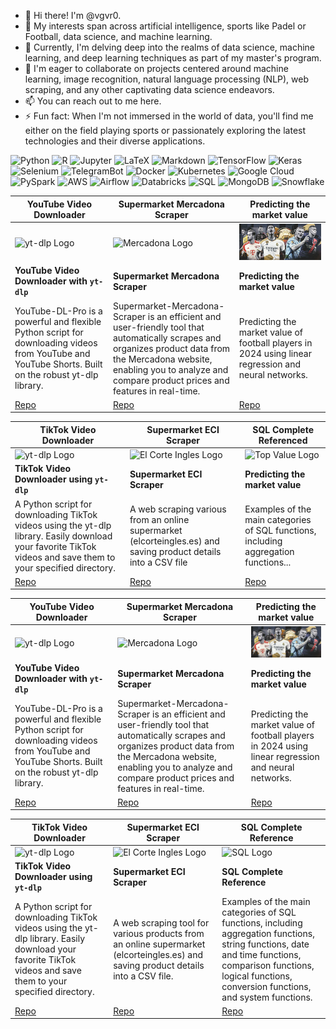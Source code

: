 
- 👋 Hi there! I'm @vgvr0.
- 👀 My interests span across artificial intelligence, sports like Padel or Football, data science, and machine learning.
- 🌱 Currently, I'm delving deep into the realms of data science, machine learning, and deep learning techniques as part of my master's program.
- 💞️ I'm eager to collaborate on projects centered around machine learning, image recognition, natural language processing (NLP), web scraping, and any other captivating data science endeavors.
- 📫 You can reach out to me here.
- ⚡ Fun fact: When I'm not immersed in the world of data, you'll find me either on the field playing sports or passionately exploring the latest technologies and their diverse applications.

![Python](https://img.shields.io/badge/Python-3776AB?style=for-the-badge&logo=python&logoColor=white)
![R](https://img.shields.io/badge/R-276DC3?style=for-the-badge&logo=r&logoColor=white)
![Jupyter](https://img.shields.io/badge/Made%20with-Jupyter-orange?style=for-the-badge&logo=Jupyter)
![LaTeX](https://img.shields.io/badge/LaTeX-20B2AA?style=for-the-badge&logo=LaTeX&logoColor=white)
![Markdown](https://img.shields.io/badge/Markdown-000000?style=for-the-badge&logo=Markdown&logoColor=white)
![TensorFlow](https://img.shields.io/badge/TensorFlow-FF6F00?style=for-the-badge&logo=tensorflow&logoColor=white)
![Keras](https://img.shields.io/badge/Keras-D00000?style=for-the-badge&logo=keras&logoColor=white)
![Selenium](https://img.shields.io/badge/Selenium-43B02A?style=for-the-badge&logo=selenium&logoColor=white)
![TelegramBot](https://img.shields.io/badge/Telegram_Bot-2CA5E0?style=for-the-badge&logo=telegram&logoColor=white)
![Docker](https://img.shields.io/badge/Docker-2496ED?style=for-the-badge&logo=docker&logoColor=white)
![Kubernetes](https://img.shields.io/badge/Kubernetes-326CE5?style=for-the-badge&logo=kubernetes&logoColor=white)
![Google Cloud](https://img.shields.io/badge/Google_Cloud-1384F3?style=for-the-badge&logo=google-cloud&logoColor=white)
![PySpark](https://img.shields.io/badge/PySpark-E25A1C?style=for-the-badge&logo=apache-spark&logoColor=white)
![AWS](https://img.shields.io/badge/Amazon_Web_Services-232F32?style=for-the-badge&logo=AmazonAWS&logoColor=white)
![Airflow](https://img.shields.io/badge/Airflow-017CEE?style=for-the-badge&logo=Apache%20Airflow&logoColor=white)
![Databricks](https://img.shields.io/badge/Databricks-FF3621?style=for-the-badge&logo=Databricks&logoColor=white)
![SQL](https://img.shields.io/badge/Microsoft%20SQL%20Server-CC2927?logo=microsoftsqlserver&logoColor=fff&style=for-the-badge)
![MongoDB](https://img.shields.io/badge/-MongoDB-4DB33D?logo=mongodb&logoColor=FFFFFF&style=for-the-badge)
![Snowflake](https://img.shields.io/badge/Snowflake-29B5E8?style=for-the-badge&logo=Snowflake&logoColor=white)


| YouTube Video Downloader | Supermarket Mercadona Scraper | Predicting the market value |
|------------|------------|------------|
| ![yt-dlp Logo](https://brandemia.org/contenido/subidas/2017/10/logo_youtube-1-960x640.jpg) | ![Mercadona Logo](https://edicomgroup.es/dam/jcr:1d5f0f0a-a59b-46a0-88e9-3f653ba3fc3c/mercadona_integration.png) | ![Top Value Logo](https://github.com/vgvr0/Market_value_football_players_24/raw/main/Top_2024.jpg) |
| **YouTube Video Downloader with `yt-dlp`** | **Supermarket Mercadona Scraper** | **Predicting the market value** |
| YouTube-DL-Pro is a powerful and flexible Python script for downloading videos from YouTube and YouTube Shorts. Built on the robust yt-dlp library. | Supermarket-Mercadona-Scraper is an efficient and user-friendly tool that automatically scrapes and organizes product data from the Mercadona website, enabling you to analyze and compare product prices and features in real-time. | Predicting the market value of football players in 2024 using linear regression and neural networks. |
| [Repo](https://github.com/vgvr0/YouTube-DL-Pro-Advanced-YouTube-Video-Downloader) | [Repo](https://github.com/vgvr0/supermarket-mercadona-scraper) | [Repo](https://github.com/vgvr0/Market_value_football_players_24) |

| TikTok Video Downloader  | Supermarket ECI Scraper | SQL Complete Referenced |
|------------|------------|------------|
| ![yt-dlp Logo](https://github.com/vgvr0/TikTok-Video-Downloader-using-Python-and-yt-dlp/raw/main/LogoTikTok.png) | ![El Corte Ingles Logo](https://www.marcasrenombradas.com/wp-content/uploads/2011/08/elcorteingles.jpg) | ![Top Value Logo](https://www.stonebranch.com/integration-hub/media/3c/64/66/1636642258/Stonebranch_SQL_Vendor_Product_Logo.svg) |
| **TikTok Video Downloader using `yt-dlp`** | **Supermarket ECI Scraper** | **Predicting the market value** |
| A Python script for downloading TikTok videos using the yt-dlp library. Easily download your favorite TikTok videos and save them to your specified directory. | A web scraping various from an online supermarket (elcorteingles.es) and saving product details into a CSV file | Examples of the main categories of SQL functions, including aggregation functions... |
| [Repo](https://github.com/vgvr0/YouTube-DL-Pro-Advanced-YouTube-Video-Downloader) | [Repo](https://github.com/vgvr0/el-corte-ingles-supermarket-scraper) | [Repo](https://github.com/vgvr0/SQL-Complete-Reference-Basic-Intermediate-Advanced) |

| YouTube Video Downloader | Supermarket Mercadona Scraper | Predicting the market value |
|------------|------------|------------|
| <img src="https://brandemia.org/contenido/subidas/2017/10/logo_youtube-1-960x640.jpg" alt="yt-dlp Logo" width="200"/> | <img src="https://edicomgroup.es/dam/jcr:1d5f0f0a-a59b-46a0-88e9-3f653ba3fc3c/mercadona_integration.png" alt="Mercadona Logo" width="200"/> | <img src="https://github.com/vgvr0/Market_value_football_players_24/raw/main/Top_2024.jpg" alt="Top Value Logo" width="200"/> |
| **YouTube Video Downloader with `yt-dlp`** | **Supermarket Mercadona Scraper** | **Predicting the market value** |
| YouTube-DL-Pro is a powerful and flexible Python script for downloading videos from YouTube and YouTube Shorts. Built on the robust yt-dlp library. | Supermarket-Mercadona-Scraper is an efficient and user-friendly tool that automatically scrapes and organizes product data from the Mercadona website, enabling you to analyze and compare product prices and features in real-time. | Predicting the market value of football players in 2024 using linear regression and neural networks. |
| [Repo](https://github.com/vgvr0/YouTube-DL-Pro-Advanced-YouTube-Video-Downloader) | [Repo](https://github.com/vgvr0/supermarket-mercadona-scraper) | [Repo](https://github.com/vgvr0/Market_value_football_players_24) |

| TikTok Video Downloader  | Supermarket ECI Scraper | SQL Complete Reference |
|------------|------------|------------|
| <img src="https://github.com/vgvr0/TikTok-Video-Downloader-using-Python-and-yt-dlp/raw/main/LogoTikTok.png" alt="yt-dlp Logo" width="200"/> | <img src="https://www.marcasrenombradas.com/wp-content/uploads/2011/08/elcorteingles.jpg" alt="El Corte Ingles Logo" width="200"/> | <img src="https://www.stonebranch.com/integration-hub/media/3c/64/66/1636642258/Stonebranch_SQL_Vendor_Product_Logo.svg" alt="SQL Logo" width="200"/> |
| **TikTok Video Downloader using `yt-dlp`** | **Supermarket ECI Scraper** | **SQL Complete Reference** |
| A Python script for downloading TikTok videos using the yt-dlp library. Easily download your favorite TikTok videos and save them to your specified directory. | A web scraping tool for various products from an online supermarket (elcorteingles.es) and saving product details into a CSV file. | Examples of the main categories of SQL functions, including aggregation functions, string functions, date and time functions, comparison functions, logical functions, conversion functions, and system functions. |
| [Repo](https://github.com/vgvr0/TikTok-Video-Downloader-using-Python-and-yt-dlp) | [Repo](https://github.com/vgvr0/el-corte-ingles-supermarket-scraper) | [Repo](https://github.com/vgvr0/SQL-Complete-Reference-Basic-Intermediate-Advanced) |


<!---

<table style="width: 100%;">
  <tr>
    <td style="width: 33.33%; vertical-align: top;">
      <h3>YouTube Video Downloader</h3>
      <img src="https://brandemia.org/contenido/subidas/2017/10/logo_youtube-1-960x640.jpg" alt="yt-dlp Logo" style="width: 100%;">
      <h4>YouTube Video Downloader with `yt-dlp`</h4>
      <p>YouTube-DL-Pro is a powerful and flexible Python script for downloading videos from YouTube and YouTube Shorts. Built on the robust yt-dlp library.</p>
      <a href="https://github.com/vgvr0/YouTube-DL-Pro-Advanced-YouTube-Video-Downloader">Repo</a>
    </td>
    <td style="width: 33.33%; vertical-align: top;">
      <h3>Supermarket Mercadona Scraper</h3>
      <img src="https://edicomgroup.es/dam/jcr:1d5f0f0a-a59b-46a0-88e9-3f653ba3fc3c/mercadona_integration.png" alt="Mercadona Logo" style="width: 100%;">
      <h4>Supermarket Mercadona Scraper</h4>
      <p>Supermarket-Mercadona-Scraper is an efficient and user-friendly tool that automatically scrapes and organizes product data from the Mercadona website, enabling you to analyze and compare product prices and features in real-time.</p>
      <a href="https://github.com/vgvr0/supermarket-mercadona-scraper">Repo</a>
    </td>
    <td style="width: 33.33%; vertical-align: top;">
      <h3>Predicting the market value</h3>
      <img src="https://github.com/vgvr0/Market_value_football_players_24/raw/main/Top_2024.jpg" alt="Top Value Logo" style="width: 100%;">
      <h4>Predicting the market value</h4>
      <p>Predicting the market value of football players in 2024 using linear regression and neural networks.</p>
      <a href="https://github.com/vgvr0/Market_value_football_players_24">Repo</a>
    </td>
  </tr>
  <tr>
    <td style="width: 33.33%; vertical-align: top;">
      <h3>TikTok Video Downloader</h3>
      <img src="https://github.com/vgvr0/TikTok-Video-Downloader-using-Python-and-yt-dlp/raw/main/LogoTikTok.png" alt="yt-dlp Logo" style="width: 100%;">
      <h4>TikTok Video Downloader using `yt-dlp`</h4>
      <p>A Python script for downloading TikTok videos using the yt-dlp library. Easily download your favorite TikTok videos and save them to your specified directory.</p>
      <a href="https://github.com/vgvr0/YouTube-DL-Pro-Advanced-YouTube-Video-Downloader">Repo</a>
    </td>
    <td style="width: 33.33%; vertical-align: top;">
      <h3>Supermarket El Corte Inglés Scraper</h3>
      <img src="https://www.marcasrenombradas.com/wp-content/uploads/2011/08/elcorteingles.jpg" alt="El Corte Ingles Logo" style="width: 100%;">
      <h4>Supermarket El Corte Inglés Scraper</h4>
      <p>A web scraping tool for an online supermarket (elcorteingles.es) and saving product details into a CSV file.</p>
      <a href="https://github.com/vgvr0/el-corte-ingles-supermarket-scraper">Repo</a>
    </td>
    <td style="width: 33.33%; vertical-align: top;">
      <h3>SQL Complete Referenced</h3>
      <img src="https://upload.wikimedia.org/wikipedia/commons/8/87/Sql_data_base_with_logo.png" alt="SQL Logo" style="width: 100%;">
      <h4>SQL Complete Reference</h4>
      <p>This repository contains examples of the main categories of SQL functions, including aggregation functions, string functions, date and time functions, comparison functions, logical functions, conversion functions, and system functions.</p>
      <a href="https://github.com/vgvr0/SQL-Complete-Reference-Basic-Intermediate-Advanced">Repo</a>
    </td>
  </tr>
</table>



## Proyectos Destacados

### Proyecto 1: Descargador de Videos de YouTube
![yt-dlp Logo](https://brandemia.org/contenido/subidas/2017/10/logo_youtube-1-960x640.jpg)

- **Descripción**: Un script en Python para descargar videos de YouTube utilizando `yt-dlp`.
- **Tecnologías**: Python, yt-dlp
- **Repositorio**: [Enlace al repositorio](https://github.com/vgvr0/YouTube-DL-Pro-Advanced-YouTube-Video-Downloader)

### Proyecto 2: Análisis de Datos con Pandas
![Python Logo](https://upload.wikimedia.org/wikipedia/commons/c/c3/Python-logo-notext.svg)

- **Descripción**: Un proyecto de análisis de datos utilizando la biblioteca Pandas en Python.
- **Tecnologías**: Python, Pandas
- **Repositorio**: [Enlace al repositorio](https://github.com/tu-usuario/proyecto2)
- 

![Cover](https://media.licdn.com/dms/image/C5612AQFxPhDAkRB9wA/article-cover_image-shrink_600_2000/0/1520150575249?e=2147483647&v=beta&t=vmpdAjcQCKw2q7U307GrfkP_Xi2r_T97Dxk8MnqM_tE)
vgvr0/vgvr0 is a ✨ special ✨ repository because its `README.md` (this file) appears on your GitHub profile.
You can click the Preview link to take a look at your changes.
😄 Pronouns: He/Him
- 👋 Hi, I’m @vgvr0
- 👀 I’m interested in artificial intelligence, sports like Padel or Football, data science, and machine learning.
- 🌱 I’m currently learning about data science, machine learning, and deep learning techniques as part of my master's program.
- 💞️ I’m looking to collaborate on projects related to machine learning, image recognition, natural language processing (NLP), web scraping, and any other interesting data science projects.
- 📫 How to reach me: You can contact me via email at [insert your email address here].
- ⚡ Fun fact: I'm a huge fan of both playing and watching sports, and I love exploring new technologies and their applications in various fields.
--->
